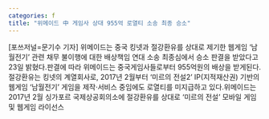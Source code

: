 ```yaml
---
categories: f
title: "위메이드 中 게임사 상대 955억 로열티 소송 최종 승소"
---
```

[포쓰저널=문기수 기자] 위메이드는 중국 킹넷과 절강환유를 상대로 제기한 웹게임 ‘남월전기’ 관련 채무 불이행에 대한 배상책임 연대 소송 최종심에서 승소 판결을 받았다고 23일 밝혔다.판결에 따라 위메이드는 중국게임사들로부터 955억원의 배상을 받게된다.절강환유는 킹넷의 계열회사로, 2017년 2월부터 ‘미르의 전설2’ IP(지적재산권) 기반의 웹게임 ‘남월전기’ 게임을 제작·서비스 중임에도 로열티를 미지급하고 있다.위메이드는 2017년 2월 싱가포르 국제상공회의소에 절강환유를 상대로 ‘미르의 전설’ 모바일 게임 및 웹게임 라이선스